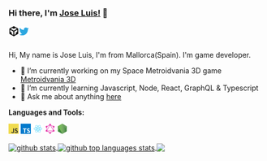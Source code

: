 ### Hi there, I'm [Jose Luis!](https://sosan.github.io) 👋

<a href="https://codesandbox.io/u/sosan">
  <img align="left" alt="Jose Luis | CodeSandbox" width="20px" src="https://raw.githubusercontent.com/sosan/sosan/master/assets/codesandbox.svg" />
</a>
<a href="https://twitter.com/joelwe34">
  <img align="left" alt="Jose Luis | Twitter" width="21px" src="https://raw.githubusercontent.com/sosan/sosan/master/assets/twitter.svg" />
</a>

<br />
<br />

Hi, My name is Jose Luis, I'm from Mallorca(Spain). I'm game developer.

- 🔭 I’m currently working on my Space Metroidvania 3D game [Metroidvania 3D](https://github.com/sosan/spacemetroidvania3D)
- 🌱 I’m currently learning Javascript, Node, React, GraphQL & Typescript
- 💬 Ask me about anything [here](https://github.com/sosan/sosan/issues)

**Languages and Tools:**  

<code><img height="20" src="https://raw.githubusercontent.com/github/explore/80688e429a7d4ef2fca1e82350fe8e3517d3494d/topics/javascript/javascript.png"></code>
<code><img height="20" src="https://raw.githubusercontent.com/github/explore/80688e429a7d4ef2fca1e82350fe8e3517d3494d/topics/typescript/typescript.png"></code>
<code><img height="20" src="https://raw.githubusercontent.com/github/explore/80688e429a7d4ef2fca1e82350fe8e3517d3494d/topics/react/react.png"></code>
<code><img height="20" src="https://raw.githubusercontent.com/github/explore/5c058a388828bb5fde0bcafd4bc867b5bb3f26f3/topics/graphql/graphql.png"></code>
<code><img height="20" src="https://raw.githubusercontent.com/github/explore/80688e429a7d4ef2fca1e82350fe8e3517d3494d/topics/nodejs/nodejs.png"></code>    


<!-- 
![Stats](https://github-readme-stats-f0ercr4xm.vercel.app/api?username=sosan&show_icons=true&theme=monokai?count_private=true)

*NOTE: Top languages does not indicate skill level, it's a github metric of which languages i have the most code on github
![Top Langs](https://github-readme-stats-f0ercr4xm.vercel.app/api/top-langs/?username=sosan&show_icons=true&theme=monokai) -->

<a href="https://github.com/sosan">
  <img align="center" src="https://github-readme-stats-f0ercr4xm.vercel.app/api?username=sosan&show_icons=true&theme=monokai" alt="github stats" />
</a>

<a href="https://github.com/sosan">
  <img align="center" src="https://github-readme-stats-f0ercr4xm.vercel.app/api/top-langs/?username=sosan&show_icons=true&theme=monokai" alt="github top languages stats" />
</a>

<a href="https://sosan.github.io">
  <img align="center" src="https://github-readme-stats-f0ercr4xm.vercel.app/api/pin/?username=sosan&repo=sosan.github.io&theme=monokai" />
</a>


<!--
**sosan/sosan** is a ✨ _special_ ✨ repository because its `README.md` (this file) appears on your GitHub profile.

Here are some ideas to get you started:

- 🔭 I’m currently working on ...
- 🌱 I’m currently learning ...
- 👯 I’m looking to collaborate on ...
- 🤔 I’m looking for help with ...
- 💬 Ask me about ...
- 📫 How to reach me: ...
- 😄 Pronouns: ...
- ⚡ Fun fact: ...
-->
